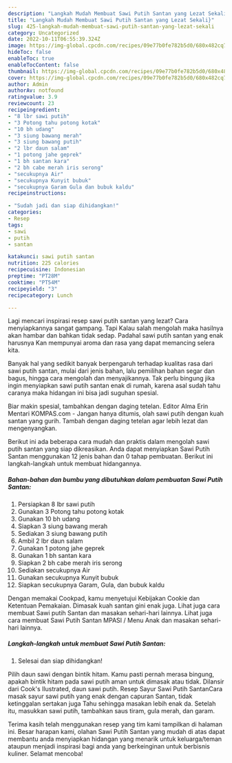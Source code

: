 ```yaml
---
description: "Langkah Mudah Membuat Sawi Putih Santan yang Lezat Sekali}"
title: "Langkah Mudah Membuat Sawi Putih Santan yang Lezat Sekali}"
slug: 425-langkah-mudah-membuat-sawi-putih-santan-yang-lezat-sekali
category: Uncategorized
date: 2022-10-11T06:55:39.324Z
image: https://img-global.cpcdn.com/recipes/09e77b0fe782b5d0/680x482cq70/sawi-putih-santan-foto-resep-utama.jpg
hideToc: false
enableToc: true
enableTocContent: false
thumbnail: https://img-global.cpcdn.com/recipes/09e77b0fe782b5d0/680x482cq70/sawi-putih-santan-foto-resep-utama.jpg
cover: https://img-global.cpcdn.com/recipes/09e77b0fe782b5d0/680x482cq70/sawi-putih-santan-foto-resep-utama.jpg
author: Admin
authorAv: notfound
ratingvalue: 3.9
reviewcount: 23
recipeingredient:
- "8 lbr sawi putih"
- "3 Potong tahu potong kotak"
- "10 bh udang"
- "3 siung bawang merah"
- "3 siung bawang putih"
- "2 lbr daun salam"
- "1 potong jahe geprek"
- "1 bh santan kara"
- "2 bh cabe merah iris serong"
- "secukupnya Air"
- "secukupnya Kunyit bubuk"
- "secukupnya Garam Gula dan bubuk kaldu"
recipeinstructions:

- "Sudah jadi dan siap dihidangkan!"
categories:
- Resep
tags:
- sawi
- putih
- santan

katakunci: sawi putih santan 
nutrition: 225 calories
recipecuisine: Indonesian
preptime: "PT28M"
cooktime: "PT54M"
recipeyield: "3"
recipecategory: Lunch

---
```



Lagi mencari inspirasi resep sawi putih santan yang lezat? Cara menyiapkannya sangat gampang. Tapi Kalau salah mengolah maka hasilnya akan hambar dan bahkan tidak sedap. Padahal sawi putih santan yang enak harusnya Kan mempunyai aroma dan rasa yang dapat memancing selera kita.


Banyak hal yang sedikit banyak berpengaruh terhadap kualitas rasa dari sawi putih santan, mulai dari jenis bahan, lalu pemilihan bahan segar dan bagus, hingga cara mengolah dan menyajikannya. Tak perlu bingung jika ingin menyiapkan sawi putih santan enak di rumah, karena asal sudah tahu caranya maka hidangan ini bisa jadi suguhan spesial.

Biar makin spesial, tambahkan dengan daging tetelan. Editor Alma Erin Mentari KOMPAS.com - Jangan hanya ditumis, olah sawi putih dengan kuah santan yang gurih. Tambah dengan daging tetelan agar lebih lezat dan mengenyangkan.


Berikut ini ada beberapa cara mudah dan praktis dalam mengolah sawi putih santan yang siap dikreasikan. Anda dapat menyiapkan Sawi Putih Santan menggunakan 12 jenis bahan dan 0 tahap pembuatan. Berikut ini langkah-langkah untuk membuat hidangannya.

<!--inarticleads1-->

##### Bahan-bahan dan bumbu yang dibutuhkan dalam pembuatan Sawi Putih Santan:

1. Persiapkan 8 lbr sawi putih
1. Gunakan 3 Potong tahu potong kotak
1. Gunakan 10 bh udang
1. Siapkan 3 siung bawang merah
1. Sediakan 3 siung bawang putih
1. Ambil 2 lbr daun salam
1. Gunakan 1 potong jahe geprek
1. Gunakan 1 bh santan kara
1. Siapkan 2 bh cabe merah iris serong
1. Sediakan secukupnya Air
1. Gunakan secukupnya Kunyit bubuk
1. Siapkan secukupnya Garam, Gula, dan bubuk kaldu


Dengan memakai Cookpad, kamu menyetujui Kebijakan Cookie dan Ketentuan Pemakaian. Dimasak kuah santan gini enak juga. Lihat juga cara membuat Sawi putih Santan dan masakan sehari-hari lainnya. Lihat juga cara membuat Sawi Putih Santan MPASI / Menu Anak dan masakan sehari-hari lainnya. 

<!--inarticleads2-->

##### Langkah-langkah untuk membuat Sawi Putih Santan:


1. Selesai dan siap dihidangkan!

Pilih daun sawi dengan bintik hitam. Kamu pasti pernah merasa bingung, apakah bintik hitam pada sawi putih aman untuk dimasak atau tidak. Dilansir dari Cook&#39;s Ilustrated, daun sawi putih. Resep Sayur Sawi Putih SantanCara masak sayur sawi putih yang enak dengan capuran Santan, tidak ketinggalan sertakan juga Tahu sehingga masakan lebih enak da. Setelah itu, masukkan sawi putih, tambahkan saus tiram, gula merah, dan garam. 

Terima kasih telah menggunakan resep yang tim kami tampilkan di halaman ini. Besar harapan kami, olahan Sawi Putih Santan yang mudah di atas dapat membantu anda menyiapkan hidangan yang menarik untuk keluarga/teman ataupun menjadi inspirasi bagi anda yang berkeinginan untuk berbisnis kuliner. Selamat mencoba!
